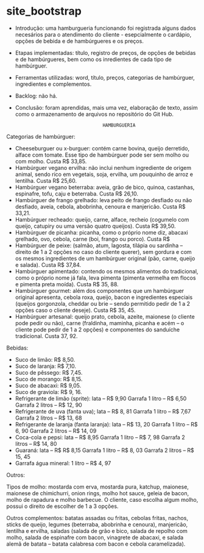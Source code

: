 # site_bootstrap
- Introdução: uma hamburgueria funcionando foi registrada alguns dados necesários para o atendimento do cliente - esepcialmente o cardápio, opções de bebida e de hambúrgueres e os preços.
- Etapas implementadas: título, registro de preços, de opções de bebidas e de hambúrgueres, bem como os inredientes de cada tipo de hambúrguer.
- Ferramentas utilizadas: word, título, preços, categorias de hambúrguer, ingredientes e complementos.
- Backlog: não há.
- Conclusão: foram aprendidas, mais uma vez, elaboração de texto, assim como o armazenamento de arquivos no repositório do Git Hub.

                                      HAMBURGUERIA

Categorias de hambúrguer:
- Cheeseburguer ou x-burguer: contém carne bovina, queijo derretido, alface com tomate. Esse tipo de hambúrguer pode ser sem molho ou com molho. Custa R$ 33,85.
- Hambúrguer vegano ervilha: não inclui nenhum ingrediente de origem animal, sendo rico em vegetais, soja, ervilha, um pouquinho de arroz e lentilha. Custa R$ 25,60.
- Hambúrguer vegano beterraba: aveia, grão de bico, quinoa, castanhas, espinafre, tofu, caju e beterraba. Custa R$ 26,10.
- Hambúrguer de frango grelhado: leva peito de frango desfiado ou não desfiado, aveia, cebola, abobrinha, cenoura e manjericão. Custa R$ 33,21.
- Hambúrguer recheado: queijo, carne, alface, recheio (cogumelo com queijo, catupiry ou uma versão quatro queijos). Custa R$ 39,50.
- Hambúrguer de picanha: picanha, como o próprio nome diz, abacaxi grelhado, ovo, cebola, carne (boi, frango ou porco). Custa R$ 
- Hambúrguer de peixe: (salmão, atum, lagosta, tilápia ou sardinha – direito de 1 a 2 opções no caso do cliente querer), sem gordura e com os mesmos ingredientes de um hambúrguer original (pão, carne, queijo e salada). Custa R$ 37,84.
- Hambúrguer apimentado: contendo os mesmos alimentos do tradicional, como o próprio nome já fala, leva pimenta (pimenta vermelha em flocos e pimenta preta moída). Custa R$ 35, 88.
- Hambúrguer gourmet: além dos componentes que um hambúrguer original apresenta, cebola roxa, queijo, bacon e ingredientes especiais (queijos gorgonzola, cheddar ou brie – sendo permitido pedir de 1 a 2 opções caso o cliente deseje). Custa R$ 35, 45.
- Hambúrguer artesanal: queijo prato, cebola, azeite, maionese (o cliente pode pedir ou não), carne (fraldinha, maminha, picanha e acém – o cliente pode pedir de 1 a 2 opções) e componentes do sanduíche tradicional. Custa 37, 92.




Bebidas:
- Suco de limão: R$ 8,50. 
- Suco de laranja: R$ 7,10.
- Suco de pêssego: R$ 7,45.
- Suco de morango: R$ 8,15.
- Suco de abacaxi: R$ 9,05.
- Suco de graviola: R$ 9, 16.
- Refrigerante de limão (sprite): lata – R$ 9,90
Garrafa 1 litro – R$ 6,50       Garrafa 2 litros – R$ 12, 90
- Refrigerante de uva (fanta uva); lata – R$ 8, 81
Garrafa 1 litro – R$ 7,67        Garrafa 2 litros – R$ 13, 68
- Refrigerante de laranja (fanta laranja): lata – R$ 13, 20
Garrafa 1 litro – R$ 6, 90        Garrafa 2 litros – R$ 14, 09
- Coca-cola e pepsi: lata – R$ 8,95
Garrafa 1 litro – R$ 7, 98        Garrafa 2 litros – R$ 14, 80
- Guaraná: lata – R$ R$ 8,15
Garrafa 1 litro – R$ 8, 03        Garrafa 2 litros – R$ 15, 45
- Garrafa água mineral: 1 litro – R$ 4, 97





Outros:

Tipos de molho: mostarda com erva, mostarda pura, katchup, maionese, maionese de chimichurri, onion rings, molho hot sauce, geleia de bacon, molho de rapadura e molho barbecue. O cliente, caso escolha algum molho, possui o direito de escolher de 1 a 3 opções. 

Outros complementos: batatas assadas ou fritas, cebolas fritas, nachos, sticks de queijo, legumes (beterraba, abobrinha e cenoura), manjericão, lentilha e ervilha, saladas (salada de grão e bico, salada de repolho com molho, salada de espinafre com bacon, vinagrete de abacaxi, e salada alemã de batata – batata calabresa com bacon e cebola caramelizada).


